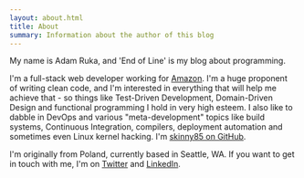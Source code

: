 ```yaml
---
layout: about.html
title: About
summary: Information about the author of this blog
---
```


My name is Adam Ruka, and 'End of Line' is my blog about programming.

I'm a full-stack web developer working for <a href="http://amazon.com" target="_blank">Amazon</a>. I'm a huge proponent of writing clean code, and I'm interested in everything that will help me achieve that - so things like Test-Driven Development, Domain-Driven Design and functional programming I hold in very high esteem. I also like to dabble in DevOps and various "meta-development" topics like build systems, Continuous Integration, compilers, deployment automation and sometimes even Linux kernel hacking.
I'm <a href="https://github.com/skinny85" target="_blank">skinny85 on GitHub</a>.

I'm originally from Poland, currently based in Seattle, WA. If you want to get in touch with me, I'm on <a href="https://twitter.com/adam_ruka" target="_blank">Twitter</a> and <a href="https://www.linkedin.com/in/adamruka" target="_blank">LinkedIn</a>.
